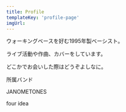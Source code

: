 ```yaml
---
title: Profile
templateKey: 'profile-page'
imgUrl:
---
```

ウォーキングベースを好む1995年製ベーシスト。

ライブ活動や作曲、カバーをしています。

どこかでお会いした際はどうぞよしなに。

所属バンド

JANOMETONES

four idea
